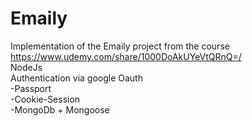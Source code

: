 # Emaily

Implementation of the Emaily project from the course https://www.udemy.com/share/1000DoAkUYeVtQRnQ=/
<br />
NodeJs<br />
Authentication via google Oauth<br />
-Passport<br />
-Cookie-Session<br />
-MongoDb + Mongoose
